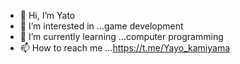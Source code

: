 - 👋 Hi, I’m Yato
- 👀 I’m interested in ...game development 
- 🌱 I’m currently learning ...computer programming 
- 📫 How to reach me ...https://t.me/Yayo_kamiyama
<!---
Yato-kamiyama/Yato-kamiyama is a ✨ special ✨ repository because its `README.md` (this file) appears on your GitHub profile.
You can click the Preview link to take a look at your changes.
--->
